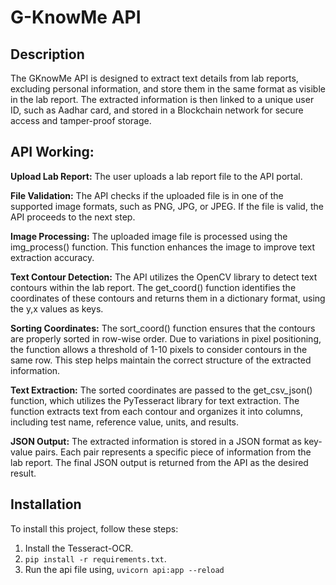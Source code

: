 # G-KnowMe API

## Description

The GKnowMe API is designed to extract text details from lab reports, excluding personal information, and store them in the same format as visible in the lab report. The extracted information is then linked to a unique user ID, such as Aadhar card, and stored in a Blockchain network for secure access and tamper-proof storage.

## API Working:
**Upload Lab Report:** The user uploads a lab report file to the API portal.

**File Validation:** The API checks if the uploaded file is in one of the supported image formats, such as PNG, JPG, or JPEG. If the file is valid, the API proceeds to the next step.

**Image Processing:** The uploaded image file is processed using the img_process() function. This function enhances the image to improve text extraction accuracy.

**Text Contour Detection:** The API utilizes the OpenCV library to detect text contours within the lab report. The get_coord() function identifies the coordinates of these contours and returns them in a dictionary format, using the y,x values as keys.

**Sorting Coordinates:** The sort_coord() function ensures that the contours are properly sorted in row-wise order. Due to variations in pixel positioning, the function allows a threshold of 1-10 pixels to consider contours in the same row. This step helps maintain the correct structure of the extracted information.

**Text Extraction:** The sorted coordinates are passed to the get_csv_json() function, which utilizes the PyTesseract library for text extraction. The function extracts text from each contour and organizes it into columns, including test name, reference value, units, and results.

**JSON Output:** The extracted information is stored in a JSON format as key-value pairs. Each pair represents a specific piece of information from the lab report. The final JSON output is returned from the API as the desired result.



## Installation

To install this project, follow these steps:

1. Install the Tesseract-OCR.
2. `pip install -r requirements.txt`.
4. Run the api file using,
    `uvicorn api:app --reload`

